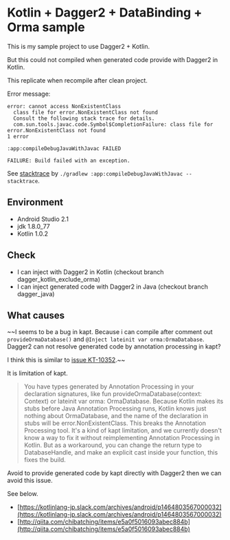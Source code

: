 # Kotlin + Dagger2 + DataBinding + Orma sample

This is my sample project to use Dagger2 + Kotlin.

But this could not compiled when generated code provide with Dagger2 in Kotlin.

This replicate when recompile after clean project.

Error message:

```
error: cannot access NonExistentClass
  class file for error.NonExistentClass not found
  Consult the following stack trace for details.
  com.sun.tools.javac.code.Symbol$CompletionFailure: class file for error.NonExistentClass not found
1 error

:app:compileDebugJavaWithJavac FAILED

FAILURE: Build failed with an exception.
```

See [stacktrace](stacktrace) by `./gradlew :app:compileDebugJavaWithJavac --stacktrace`.

## Environment

+ Android Studio 2.1
+ jdk 1.8.0_77
+ Kotlin 1.0.2

## Check

+ I can inject with Dagger2 in Kotlin (checkout branch dagger_kotlin_exclude_orma)
+ I can inject generated code with Dagger2 in Java (checkout branch dagger_java)

## What causes

~~I seems to be a bug in kapt.
Because i can compile after comment out `provideOrmaDatabase()` and `@Inject lateinit var orma:OrmaDatabase`.
Dagger2 can not resolve generated code by annotation processing in kapt?

I think this is similar to [issue KT-10352](https://youtrack.jetbrains.com/issue/KT-10352).~~

It is limitation of kapt.

> You have types generated by Annotation Processing in your declaration signatures, like fun provideOrmaDatabase(context: Context) or lateinit var orma: OrmaDatabase. Because Kotlin makes its stubs before Java Annotation Processing runs, Kotlin knows just nothing about OrmaDatabase, and the name of the declaration in stubs will be error.NonExistentClass. This breaks the Annotation Processing tool.
 It's a kind of kapt limitation, and we currently doesn't know a way to fix it without reimplementing Annotation Processing in Kotlin.
 But as a workaround, you can change the return type to DatabaseHandle, and make an explicit cast inside your function, this fixes the build.
 
Avoid to provide generated code by kapt directly with Dagger2 then we can avoid this issue.


See below.

- [https://kotlinlang-jp.slack.com/archives/android/p1464803567000032](https://kotlinlang-jp.slack.com/archives/android/p1464803567000032)
- [http://qiita.com/chibatching/items/e5a0f5016093abec884b](http://qiita.com/chibatching/items/e5a0f5016093abec884b)
